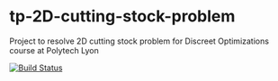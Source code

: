 # tp-2D-cutting-stock-problem
Project to resolve 2D cutting stock problem for Discreet Optimizations course at Polytech Lyon

[![Build Status](https://travis-ci.org/achaussende/tp-2D-cutting-stock-problem.svg?branch=dev)](https://travis-ci.org/achaussende/tp-2D-cutting-stock-problem)